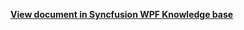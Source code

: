 **[View document in Syncfusion WPF Knowledge base](https://www.syncfusion.com/kb/2700/how-to-dynamically-change-resources-in-wpf-schedule)**
